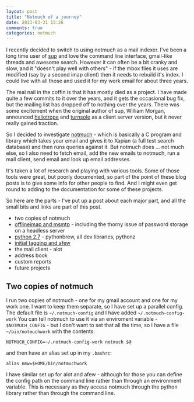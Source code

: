 ```yaml
---
layout: post
title: "Notmuch of a journey"
date: 2013-03-31 15:26
comments: true
categories: notmuch
---
```


I recently decided to switch to using notmuch as a mail indexer.  I've been a long time user of [sup](https://github.com/sup-heliotrope/sup) and love the command line interface, gmail-like threads and awesome search.  However it can often be a bit cranky and slow, and it "doesn't play well with others" - if the mbox files it uses are modified (say by a second imap client) then it needs to rebuild it's index.  I could live with all those and used it for my work email for about three years.

The real nail in the coffin is that it has mostly died as a project.  I have made quite a few commits to it over the years, and it gets the occasional bug fix, but the mailing list has dropped off to nothing over the years.  There was some excitement when the original author of sup, William Morgan, announced [heliotrope](https://github.com/sup-heliotrope/heliotrope) and [turnsole](https://github.com/sup-heliotrope/turnsole) as a client server version, but it never really gained traction.

So I decided to investigate [notmuch](http://notmuchmail.org/) - which is basically a C program and library which takes your email and gives it to Xapian (a full test search database) and then runs queries against it.  But notmuch does ... not much else, so I also need to fetch email, add the new emails to notmuch, run a mail client, send email and look up email addresses.

It's taken a lot of research and playing with various tools.  Some of those tools were great, but poorly documented, so part of the point of these blog posts is to give some info for other people to find.  And I might even get round to adding to the documentation for some of these projects.

So here are the parts - I've put up a post about each major part, and all the small bits and links are part of this post.

* two copies of notmuch
* [offlineimap and msmtp](/blog/2013/03/offlineimap-and-msmtp/) - including the thorny issue of password storage on a headless server
* [python 2.7](/blog/2013/03/python-2-dot-7-on-debian-squeeze/) - pythonbrew, all dev libraries, pythonz
* [initial tagging and afew](/blog/2013/03/initial-tagging-and-afew/)
* the mail client - alot
* address book
* custom reports
* future projects

## Two copies of notmuch

I run two copies of notmuch - one for my gmail account and one for my work one.  I want to keep them separate, so I have set up a parallel config.  The default file is `~/.notmuch-config` and I have added `~/.notmuch-config-work`  You can tell notmuch to use it via an enviroment variable - `$NOTMUCH_CONFIG` - but I don't want to set that all the time, so I have a file `~/bin/notmuchwork` with the contents:

    NOTMUCH_CONFIG=~/.notmuch-config-work notmuch $@

and then have an alias set up in my `.bashrc`:

    alias nmw=$HOME/bin/notmuchwork

I have similar set up for alot and afew - although for those you can define the config path on the command line rather than through an environment variable.  This is necessary as they access notmuch through the python library rather than through the command line.

